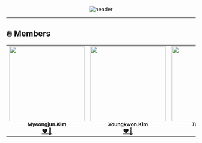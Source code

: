 <div align="center">

![header](https://capsule-render.vercel.app/api?type=waving&color=gradient&height=300&section=header&text=STARGRAM&fontAlignY=40&fontSize=90&desc=중커톤.%20우리가.%20부순다.❤️‍🔥&descAlignY=65&animation=twinkling)

</div>

<hr>

## 🔥 Members

<div align="center">

<table>
  <tr>
    <td align="center"><a href="https://github.com/myeongjunkim"><img src="https://avatars.githubusercontent.com/u/82504981?v=4?s=100" width="200px;" alt=""/><br /><sub><b>Myeongjun Kim</b></sub></a><br /><a href="https://github.com/LikeLion-CAU-9th/DoMain/commits?author=myeongjunkim" title="Documentation">❤️‍🔥</a></td>
    <td align="center"><a href="https://github.com/youngkwon02"><img src="https://avatars.githubusercontent.com/u/39653584?v=4?s=100" width="200px;" alt=""/><br /><sub><b>Youngkwon Kim</b></sub></a><br /><a href="https://github.com/LikeLion-CAU-9th/DoMain/commits?author=youngkwon02" title="Documentation">❤️‍🔥</a></td>
    <td align="center"><a href="https://github.com/k-mover"><img src="https://avatars.githubusercontent.com/u/77258449?v=4?s=100" width="200px;" alt=""/><br /><sub><b>TaeYoung Kim</b></sub></a><br /><a href="https://github.com/LikeLion-CAU-9th/DoMain/commits?author=k-mover" title="Documentation">❤️‍🔥</a></td>
    <td align="center"><a href="https://github.com/Jiwon-Jeong99"><img src="https://avatars.githubusercontent.com/u/82459123?v=4?s=100" width="200px;" alt=""/><br /><sub><b>Jiwon Jung</b></sub></a><br /><a href="https://github.com/LikeLion-CAU-9th/DoMain/commits?author=Jiwon-Jeong99" title="Documentation">❤️‍🔥</a></td>
  </tr>
</table>

</div>
